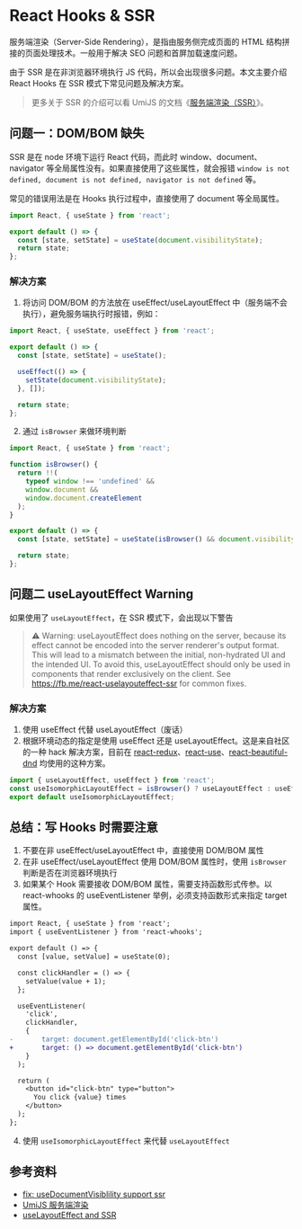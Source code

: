 # React Hooks & SSR

服务端渲染（Server-Side Rendering），是指由服务侧完成页面的 HTML 结构拼接的页面处理技术。一般用于解决 SEO 问题和首屏加载速度问题。

由于 SSR 是在非浏览器环境执行 JS 代码，所以会出现很多问题。本文主要介绍 React Hooks 在 SSR 模式下常见问题及解决方案。

> 更多关于 SSR 的介绍可以看 UmiJS 的文档《[服务端渲染（SSR）](https://umijs.org/zh-CN/docs/ssr#服务端渲染（ssr）)》。

## 问题一：DOM/BOM 缺失

SSR 是在 node 环境下运行 React 代码，而此时 window、document、navigator 等全局属性没有。如果直接使用了这些属性，就会报错 `window is not defined, document is not defined, navigator is not defined` 等。

常见的错误用法是在 Hooks 执行过程中，直接使用了 document 等全局属性。

```js
import React, { useState } from 'react';

export default () => {
  const [state, setState] = useState(document.visibilityState);
  return state;
};
```

### 解决方案

1. 将访问 DOM/BOM 的方法放在 useEffect/useLayoutEffect 中（服务端不会执行），避免服务端执行时报错，例如：

```js
import React, { useState, useEffect } from 'react';

export default () => {
  const [state, setState] = useState();

  useEffect(() => {
    setState(document.visibilityState);
  }, []);

  return state;
};
```

2. 通过 `isBrowser` 来做环境判断

```js
import React, { useState } from 'react';

function isBrowser() {
  return !!(
    typeof window !== 'undefined' &&
    window.document &&
    window.document.createElement
  );
}

export default () => {
  const [state, setState] = useState(isBrowser() && document.visibilityState);

  return state;
};
```

## 问题二 useLayoutEffect Warning

如果使用了 `useLayoutEffect`，在 SSR 模式下，会出现以下警告

> ⚠️ Warning: useLayoutEffect does nothing on the server, because its effect cannot be encoded into the server renderer's output format. This will lead to a mismatch between the initial, non-hydrated UI and the intended UI. To avoid this, useLayoutEffect should only be used in components that render exclusively on the client. See https://fb.me/react-uselayouteffect-ssr for common fixes.

### 解决方案

1. 使用 useEffect 代替 useLayoutEffect（废话）
2. 根据环境动态的指定是使用 useEffect 还是 useLayoutEffect。这是来自社区的一种 hack 解决方案，目前在 [react-redux](https://github.com/reduxjs/react-redux/blob/d16262582b2eeb62c05313fca3eb59dc0b395955/src/components/connectAdvanced.js#L40)、[react-use](https://github.com/streamich/react-use/blob/master/src/useIsomorphicLayoutEffect.ts)、[react-beautiful-dnd](https://github.com/atlassian/react-beautiful-dnd/blob/master/src/view/use-isomorphic-layout-effect.js) 均使用的这种方案。

```js
import { useLayoutEffect, useEffect } from 'react';
const useIsomorphicLayoutEffect = isBrowser() ? useLayoutEffect : useEffect;
export default useIsomorphicLayoutEffect;
```

## 总结：写 Hooks 时需要注意

1. 不要在非 useEffect/useLayoutEffect 中，直接使用 DOM/BOM 属性
2. 在非 useEffect/useLayoutEffect 使用 DOM/BOM 属性时，使用 `isBrowser` 判断是否在浏览器环境执行
3. 如果某个 Hook 需要接收 DOM/BOM 属性，需要支持函数形式传参。以 react-whooks 的 useEventListener 举例，必须支持函数形式来指定 target 属性。

```diff
import React, { useState } from 'react';
import { useEventListener } from 'react-whooks';

export default () => {
  const [value, setValue] = useState(0);

  const clickHandler = () => {
    setValue(value + 1);
  };

  useEventListener(
    'click',
    clickHandler,
    {
-       target: document.getElementById('click-btn')
+       target: () => document.getElementById('click-btn')
    }
  );

  return (
    <button id="click-btn" type="button">
      You click {value} times
    </button>
  );
};
```

4. 使用 `useIsomorphicLayoutEffect` 来代替 `useLayoutEffect`

## 参考资料

- [fix: useDocumentVisiblility support ssr](https://github.com/alibaba/hooks/pull/935/files)
- [UmiJS 服务端渲染](https://umijs.org/zh-CN/docs/ssr#window-is-not-defined-document-is-not-defined-navigator-is-not-defined)
- [useLayoutEffect and SSR](https://medium.com/@alexandereardon/uselayouteffect-and-ssr-192986cdcf7a)
